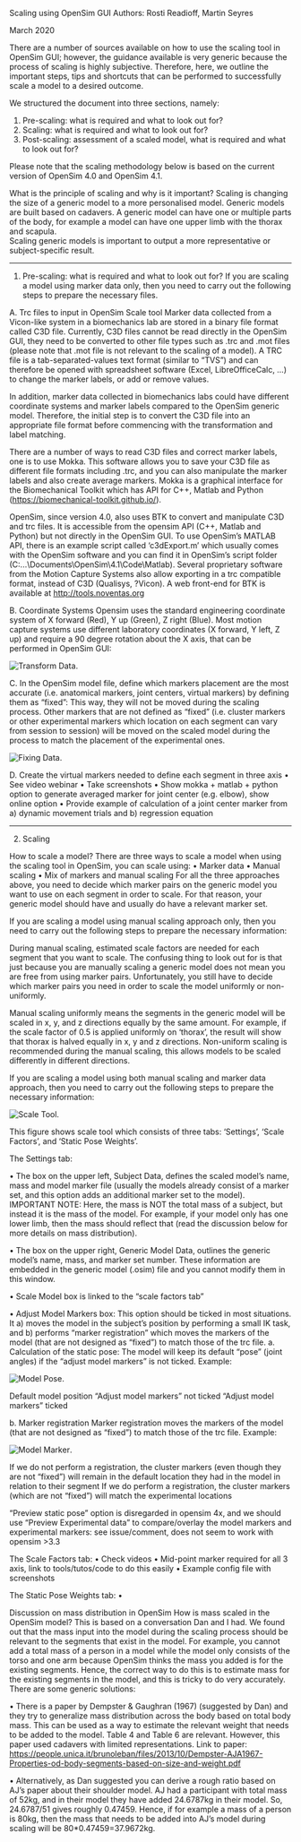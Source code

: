 Scaling using OpenSim GUI
Authors: Rosti Readioff, Martin Seyres

March 2020

There are a number of sources available on how to use the scaling tool in OpenSim GUI; however, the guidance available is very generic because the process of scaling is highly subjective. Therefore, here, we outline the important steps, tips and shortcuts that can be performed to successfully scale a model to a desired outcome.

We structured the document into three sections, namely:
1.	Pre-scaling: what is required and what to look out for?
2.	Scaling: what is required and what to look out for?
3.	Post-scaling: assessment of a scaled model, what is required and what to look out for?

Please note that the scaling methodology below is based on the current version of OpenSim 4.0 and OpenSim 4.1. 

What is the principle of scaling and why is it important?
Scaling is changing the size of a generic model to a more personalised model. Generic models are built based on cadavers. A generic model can have one or multiple parts of the body, for example a model can have one upper limb with the thorax and scapula.  
Scaling generic models is important to output a more representative or subject-specific result. 

________________________________________

1.	Pre-scaling: what is required and what to look out for?
If you are scaling a model using marker data only, then you need to carry out the following steps to prepare the necessary files.
 
A.	Trc files to input in OpenSim Scale tool
Marker data collected from a Vicon-like system in a biomechanics lab are stored in a binary file format called C3D file. Currently, C3D files cannot be read directly in the OpenSim GUI, they need to be converted to other file types such as .trc and .mot files (please note that .mot file is not relevant to the scaling of a model).
A TRC file is a tab-separated-values text format (similar to “TVS”) and can therefore be opened with spreadsheet software (Excel, LibreOfficeCalc, …) to change the marker labels, or add or remove values.

In addition, marker data collected in biomechanics labs could have different coordinate systems and marker labels compared to the OpenSim generic model. Therefore, the initial step is to convert the C3D file into an appropriate file format before commencing with the transformation and label matching. 

There are a number of ways to read C3D files and correct marker labels, one is to use Mokka. This software allows you to save your C3D file as different file formats including .trc, and you can also manipulate the marker labels and also create average markers.
Mokka is a graphical interface for the Biomechanical Toolkit which has API for C++, Matlab and Python (https://biomechanical-toolkit.github.io/).

OpenSim, since version 4.0, also uses BTK to convert and manipulate C3D and trc files. It is accessible from the opensim API (C++, Matlab and Python) but not directly in the OpenSim GUI.
To use OpenSim’s MATLAB API, there is an example script called ‘c3dExport.m’ which usually comes with the OpenSim software and you can find it in OpenSim’s script folder (C:\...\Documents\OpenSim\4.1\Code\Matlab).
Several proprietary software from the Motion Capture Systems also allow exporting in a trc compatible format, instead of C3D (Qualisys, ?Vicon).
A web front-end for BTK is available at http://tools.noventas.org

B.	Coordinate Systems
Opensim uses the standard engineering coordinate system of X forward (Red), Y up (Green), Z right (Blue). Most motion capture systems use different laboratory coordinates (X forward, Y left, Z up) and require a 90 degree rotation about the X axis, that can be performed in OpenSim GUI:

![Transform Data](https://raw.githubusercontent.com/RostiReadioff/InstructionalDocuments/main/TransformingData.JPG).


C.	In the OpenSim model file, define which markers placement are the most accurate (i.e. anatomical markers,  joint centers, virtual markers) by defining them as “fixed”: 
This way, they will not be moved during the scaling process. Other markers that are not defined as “fixed” (i.e. cluster markers or other experimental markers which location on each segment can vary from session to session) will be moved on the scaled model during the process to match the placement of the experimental ones.

![Fixing Data](https://raw.githubusercontent.com/RostiReadioff/InstructionalDocuments/main/FixingData.png).

D.	Create the virtual markers needed to define each segment in three axis
•	See video webinar
•	Take screenshots
•	Show mokka + matlab + python option to generate averaged marker for joint center (e.g. elbow), show online option
•	Provide example of calculation of a joint center marker from a) dynamic movement trials and b) regression equation

________________________________________

2. Scaling

How to scale a model?
There are three ways to scale a model when using the scaling tool in OpenSim, you can scale using:
•	Marker data 
•	Manual scaling
•	Mix of markers and manual scaling
For all the three approaches above, you need to decide which marker pairs on the generic model you want to use on each segment in order to scale. For that reason, your generic model should have and usually do have a relevant marker set. 

If you are scaling a model using manual scaling approach only, then you need to carry out the following steps to prepare the necessary information:

During manual scaling, estimated scale factors are needed for each segment that you want to scale. The confusing thing to look out for is that just because you are manually scaling a generic model does not mean you are free from using marker pairs. Unfortunately, you still have to decide which marker pairs you need in order to scale the model uniformly or non-uniformly. 

Manual scaling uniformly means the segments in the generic model will be scaled in x, y, and z directions equally by the same amount. For example, if the scale factor of 0.5 is applied uniformly on ‘thorax’, the result will show that thorax is halved equally in x, y and z directions.
Non-uniform scaling is recommended during the manual scaling, this allows models to be scaled differently in different directions. 

If you are scaling a model using both manual scaling and marker data approach, then you need to carry out the following steps to prepare the necessary information:

![Scale Tool](https://raw.githubusercontent.com/RostiReadioff/InstructionalDocuments/main/ScaleTool.png).
 
This figure shows scale tool which consists of three tabs: ‘Settings’, ‘Scale Factors’, and ‘Static Pose Weights’. 

The Settings tab:

•	The box on the upper left, Subject Data, defines the scaled model’s name, mass and model marker file (usually the models already consist of a marker set, and this option adds an additional marker set to the model). IMPORTANT NOTE: Here, the mass is NOT the total mass of a subject, but instead it is the mass of the model. For example, if your model only has one lower limb, then the mass should reflect that (read the discussion below for more details on mass distribution). 

•	The box on the upper right, Generic Model Data, outlines the generic model’s name, mass, and marker set number. These information are embedded in the generic model (.osim) file and you cannot modify them in this window.

•	Scale Model box is linked to the “scale factors tab”


•	Adjust Model Markers box:
This option should be ticked in most situations. It a) moves the model in the subject’s position by performing a small IK task, and b) performs “marker registration” which moves the markers of the model (that are not designed as “fixed”) to match those of the trc file.
a.	Calculation of the static pose:
The model will keep its default “pose” (joint angles) if the “adjust model markers” is not ticked. Example:

![Model Pose](https://raw.githubusercontent.com/RostiReadioff/InstructionalDocuments/main/ModelPose.JPG).
 	 	 
Default model position	“Adjust model markers” not ticked	“Adjust model markers” ticked

b.	Marker registration
Marker registration moves the markers of the model (that are not designed as “fixed”) to match those of the trc file. Example:

![Model Marker](https://raw.githubusercontent.com/RostiReadioff/InstructionalDocuments/main/ModelMarker.JPG).

If we do not perform a registration, the cluster markers (even though they are not “fixed”) will remain in the default location they had in the model in relation to their segment	If we do perform a registration, the cluster markers (which are not “fixed”) will match the experimental locations

“Preview static pose” option is disregarded in opensim 4x, and we should use “Preview Experimental data” to compare/overlay the model markers and experimental markers: see issue/comment, does not seem to work with opensim >3.3


The Scale Factors tab:
•	Check videos
•	Mid-point marker required for all 3 axis, link to tools/tutos/code to do this easily
•	Example config file with screenshots

The Static Pose Weights tab:
•	



Discussion on mass distribution in OpenSim
How is mass scaled in the OpenSim model? This is based on a conversation Dan and I had.
We found out that the mass input into the model during the scaling process should be relevant to the segments that exist in the model. For example, you cannot add a total mass of a person in a model while the model only consists of the torso and one arm because OpenSim thinks the mass you added is for the existing segments. Hence, the correct way to do this is to estimate mass for the existing segments in the model, and this is tricky to do very accurately. There are some generic solutions:

•	There is a paper by Dempster & Gaughran (1967) (suggested by Dan) and they try to generalize mass distribution across the body based on total body mass. This can be used as a way to estimate the relevant weight that needs to be added to the model. Table 4 and Table 6 are relevant. However, this paper used cadavers with limited representations. Link to paper: https://people.unica.it/brunoleban/files/2013/10/Dempster-AJA1967-Properties-od-body-segments-based-on-size-and-weight.pdf

•	Alternatively, as Dan suggested you can derive a rough ratio based on AJ’s paper about their shoulder model. AJ had a participant with total mass of 52kg, and in their model they have added 24.6787kg in their model. So, 24.6787/51 gives roughly 0.47459. Hence, if for example a mass of a person is 80kg, then the mass that needs to be added into AJ’s model during scaling will be 80*0.47459=37.9672kg.


